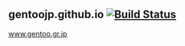 ## gentoojp.github.io [![Build Status](https://travis-ci.org/gentoojp/gentoojp.github.io.png?branch=source)](https://travis-ci.org/gentoojp/gentoojp.github.io)

www.gentoo.gr.jp
